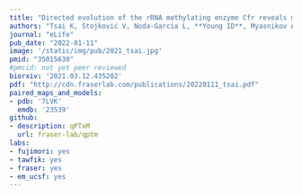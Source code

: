 ```yaml
---
title: "Directed evolution of the rRNA methylating enzyme Cfr reveals molecular basis of antibiotic resistance."
authors: "Tsai K, Stojković V, Noda-Garcia L, **Young ID**, Myasnikov AG, Kleinman J, Palla A, Floor SN, Frost A, Fraser JS, Tawfik DS, Fujimori DG."
journal: "eLife"
pub_date: "2022-01-11"
image: '/static/img/pub/2021_tsai.jpg'
pmid: "35015630"
#pmcid: not yet peer reviewed
biorxiv: '2021.03.12.435202'
pdf: "http://cdn.fraserlab.com/publications/20220111_tsai.pdf"
paired_maps_and_models:
- pdb: '7LVK'
  emdb: '23539'
github:
- description: qPTxM
  url: fraser-lab/qptm
labs:
- fujimori: yes
- tawfik: yes
- fraser: yes
- em_ucsf: yes
---
```

